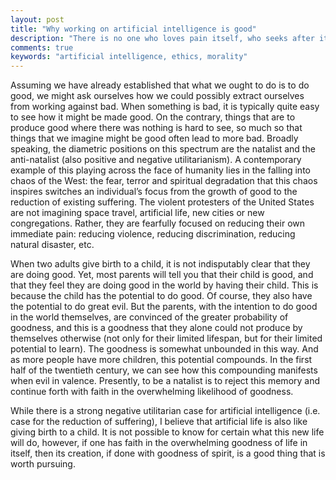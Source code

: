 ```yaml
---
layout: post
title: "Why working on artificial intelligence is good"
description: "There is no one who loves pain itself, who seeks after it and wants to have it, simply because it is pain..."
comments: true
keywords: "artificial intelligence, ethics, morality"
---
```


Assuming we have already established that what we ought to do is to do good, we might ask ourselves how we could possibly extract ourselves from working against bad. When something is bad, it is typically quite easy to see how it might be made good. On the contrary, things that are to produce good where there was nothing is hard to see, so much so that things that we imagine might be good often lead to more bad. Broadly speaking, the diametric positions on this spectrum are the natalist and the anti-natalist (also positive and negative utilitarianism). A contemporary example of this playing across the face of humanity lies in the falling into chaos of the West: the fear, terror and spiritual degradation that this chaos inspires switches an individual’s focus from the growth of good to the reduction of existing suffering. The violent protesters of the United States are not imagining space travel, artificial life, new cities or new congregations. Rather, they are fearfully focused on reducing their own immediate pain: reducing violence, reducing discrimination, reducing natural disaster, etc.

When two adults give birth to a child, it is not indisputably clear that they are doing good. Yet, most parents will tell you that their child is good, and that they feel they are doing good in the world by having their child. This is because the child has the potential to do good. Of course, they also have the potential to do great evil. But the parents, with the intention to do good in the world themselves, are convinced of the greater probability of goodness, and this is a goodness that they alone could not produce by themselves otherwise (not only for their limited lifespan, but for their limited potential to learn). The goodness is somewhat unbounded in this way. And as more people have more children, this potential compounds. In the first half of the twentieth century, we can see how this compounding manifests when evil in valence. Presently, to be a natalist is to reject this memory and continue forth with faith in the overwhelming likelihood of goodness.

While there is a strong negative utilitarian case for artificial intelligence (i.e. case for the reduction of suffering), I believe that artificial life is also like giving birth to a child. It is not possible to know for certain what this new life will do, however, if one has faith in the overwhelming goodness of life in itself, then its creation, if done with goodness of spirit, is a good thing that is worth pursuing.
